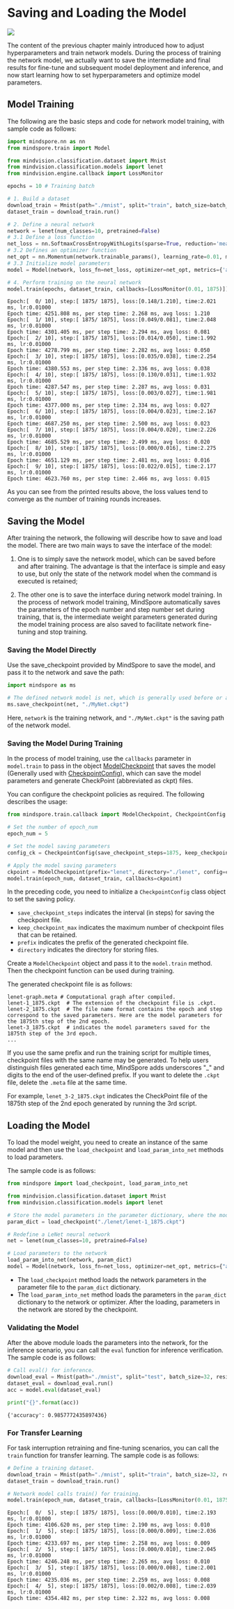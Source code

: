 # Saving and Loading the Model

<a href="https://gitee.com/mindspore/docs/blob/r1.7/tutorials/source_en/beginner/save_load.md" target="_blank"><img src="https://mindspore-website.obs.cn-north-4.myhuaweicloud.com/website-images/r1.7/resource/_static/logo_source_en.png"></a>

The content of the previous chapter mainly introduced how to adjust hyperparameters and train network models. During the process of training the network model, we actually want to save the intermediate and final results for fine-tune and subsequent model deployment and inference, and now start learning how to set hyperparameters and optimize model parameters.

## Model Training

The following are the basic steps and code for network model training, with sample code as follows:

```python
import mindspore.nn as nn
from mindspore.train import Model

from mindvision.classification.dataset import Mnist
from mindvision.classification.models import lenet
from mindvision.engine.callback import LossMonitor

epochs = 10 # Training batch

# 1. Build a dataset
download_train = Mnist(path="./mnist", split="train", batch_size=batch_size, repeat_num=1, shuffle=True, resize=32, download=True)
dataset_train = download_train.run()

# 2. Define a neural network
network = lenet(num_classes=10, pretrained=False)
# 3.1 Define a loss function
net_loss = nn.SoftmaxCrossEntropyWithLogits(sparse=True, reduction='mean')
# 3.2 Defines an optimizer function
net_opt = nn.Momentum(network.trainable_params(), learning_rate=0.01, momentum=0.9)
# 3.3 Initialize model parameters
model = Model(network, loss_fn=net_loss, optimizer=net_opt, metrics={'accuracy'})

# 4. Perform training on the neural network
model.train(epochs, dataset_train, callbacks=[LossMonitor(0.01, 1875)])
```

```text
Epoch:[  0/ 10], step:[ 1875/ 1875], loss:[0.148/1.210], time:2.021 ms, lr:0.01000
Epoch time: 4251.808 ms, per step time: 2.268 ms, avg loss: 1.210
Epoch:[  1/ 10], step:[ 1875/ 1875], loss:[0.049/0.081], time:2.048 ms, lr:0.01000
Epoch time: 4301.405 ms, per step time: 2.294 ms, avg loss: 0.081
Epoch:[  2/ 10], step:[ 1875/ 1875], loss:[0.014/0.050], time:1.992 ms, lr:0.01000
Epoch time: 4278.799 ms, per step time: 2.282 ms, avg loss: 0.050
Epoch:[  3/ 10], step:[ 1875/ 1875], loss:[0.035/0.038], time:2.254 ms, lr:0.01000
Epoch time: 4380.553 ms, per step time: 2.336 ms, avg loss: 0.038
Epoch:[  4/ 10], step:[ 1875/ 1875], loss:[0.130/0.031], time:1.932 ms, lr:0.01000
Epoch time: 4287.547 ms, per step time: 2.287 ms, avg loss: 0.031
Epoch:[  5/ 10], step:[ 1875/ 1875], loss:[0.003/0.027], time:1.981 ms, lr:0.01000
Epoch time: 4377.000 ms, per step time: 2.334 ms, avg loss: 0.027
Epoch:[  6/ 10], step:[ 1875/ 1875], loss:[0.004/0.023], time:2.167 ms, lr:0.01000
Epoch time: 4687.250 ms, per step time: 2.500 ms, avg loss: 0.023
Epoch:[  7/ 10], step:[ 1875/ 1875], loss:[0.004/0.020], time:2.226 ms, lr:0.01000
Epoch time: 4685.529 ms, per step time: 2.499 ms, avg loss: 0.020
Epoch:[  8/ 10], step:[ 1875/ 1875], loss:[0.000/0.016], time:2.275 ms, lr:0.01000
Epoch time: 4651.129 ms, per step time: 2.481 ms, avg loss: 0.016
Epoch:[  9/ 10], step:[ 1875/ 1875], loss:[0.022/0.015], time:2.177 ms, lr:0.01000
Epoch time: 4623.760 ms, per step time: 2.466 ms, avg loss: 0.015
```

As you can see from the printed results above, the loss values tend to converge as the number of training rounds increases.

## Saving the Model

After training the network, the following will describe how to save and load the model. There are two main ways to save the interface of the model:

1. One is to simply save the network model, which can be saved before and after training. The advantage is that the interface is simple and easy to use, but only the state of the network model when the command is executed is retained;

2. The other one is to save the interface during network model training. In the process of network model training, MindSpore automatically saves the parameters of the epoch number and step number set during training, that is, the intermediate weight parameters generated during the model training process are also saved to facilitate network fine-tuning and stop training.

### Saving the Model Directly

Use the save_checkpoint provided by MindSpore to save the model, and pass it to the network and save the path:

```python
import mindspore as ms

# The defined network model is net, which is generally used before or after training
ms.save_checkpoint(net, "./MyNet.ckpt")
```

Here, `network` is the training network, and `"./MyNet.ckpt"` is the saving path of the network model.

### Saving the Model During Training

In the process of model training, use the `callbacks` parameter in `model.train` to pass in the object [ModelCheckpoint](https://mindspore.cn/docs/en/r1.7/api_python/mindspore.train.html#mindsporetraincallbackmodelcheckpoint) that saves the model (Generally used with [CheckpointConfig](https://mindspore.cn/docs/en/r1.7/api_python/mindspore.train.html#mindsporetraincallbackcheckpointconfig)), which can save the model parameters and generate CheckPoint (abbreviated as ckpt) files.

You can configure the checkpoint policies as required. The following describes the usage:

```python
from mindspore.train.callback import ModelCheckpoint, CheckpointConfig

# Set the number of epoch_num
epoch_num = 5

# Set the model saving parameters
config_ck = CheckpointConfig(save_checkpoint_steps=1875, keep_checkpoint_max=10)

# Apply the model saving parameters
ckpoint = ModelCheckpoint(prefix="lenet", directory="./lenet", config=config_ck)
model.train(epoch_num, dataset_train, callbacks=ckpoint)
```

In the preceding code, you need to initialize a `CheckpointConfig` class object to set the saving policy.

- `save_checkpoint_steps` indicates the interval (in steps) for saving the checkpoint file.
- `keep_checkpoint_max` indicates the maximum number of checkpoint files that can be retained.
- `prefix` indicates the prefix of the generated checkpoint file.
- `directory` indicates the directory for storing files.

Create a `ModelCheckpoint` object and pass it to the `model.train` method. Then the checkpoint function can be used during training.

The generated checkpoint file is as follows:

```text
lenet-graph.meta # Computational graph after compiled.
lenet-1_1875.ckpt  # The extension of the checkpoint file is .ckpt.
lenet-2_1875.ckpt  # The file name format contains the epoch and step correspond to the saved parameters. Here are the model parameters for the 1875th step of the 2nd epoch.
lenet-3_1875.ckpt  # indicates the model parameters saved for the 1875th step of the 3rd epoch.
...
```

If you use the same prefix and run the training script for multiple times, checkpoint files with the same name may be generated. To help users distinguish files generated each time, MindSpore adds underscores "_" and digits to the end of the user-defined prefix. If you want to delete the `.ckpt` file, delete the `.meta` file at the same time.

For example, `lenet_3-2_1875.ckpt` indicates the CheckPoint file of the 1875th step of the 2nd epoch generated by running the 3rd script.

## Loading the Model

To load the model weight, you need to create an instance of the same model and then use the `load_checkpoint` and `load_param_into_net` methods to load parameters.

The sample code is as follows:

```python
from mindspore import load_checkpoint, load_param_into_net

from mindvision.classification.dataset import Mnist
from mindvision.classification.models import lenet

# Store the model parameters in the parameter dictionary, where the model parameters saved during the training process above are loaded
param_dict = load_checkpoint("./lenet/lenet-1_1875.ckpt")

# Redefine a LeNet neural network
net = lenet(num_classes=10, pretrained=False)

# Load parameters to the network
load_param_into_net(network, param_dict)
model = Model(network, loss_fn=net_loss, optimizer=net_opt, metrics={"accuracy"})
```

- The `load_checkpoint` method loads the network parameters in the parameter file to the `param_dict` dictionary.
- The `load_param_into_net` method loads the parameters in the `param_dict` dictionary to the network or optimizer. After the loading, parameters in the network are stored by the checkpoint.

### Validating the Model

After the above module loads the parameters into the network, for the inference scenario, you can call the `eval` function for inference verification. The sample code is as follows:

```python
# Call eval() for inference.
download_eval = Mnist(path="./mnist", split="test", batch_size=32, resize=32, download=True)
dataset_eval = download_eval.run()
acc = model.eval(dataset_eval)

print("{}".format(acc))
```

```text
{'accuracy': 0.9857772435897436}
```

### For Transfer Learning

For task interruption retraining and fine-tuning scenarios, you can call the `train` function for transfer learning. The sample code is as follows:

```python
# Define a training dataset.
download_train = Mnist(path="./mnist", split="train", batch_size=32, repeat_num=1, shuffle=True, resize=32, download=True)
dataset_train = download_train.run()

# Network model calls train() for training.
model.train(epoch_num, dataset_train, callbacks=[LossMonitor(0.01, 1875)])
```

```text
Epoch:[  0/  5], step:[ 1875/ 1875], loss:[0.000/0.010], time:2.193 ms, lr:0.01000
Epoch time: 4106.620 ms, per step time: 2.190 ms, avg loss: 0.010
Epoch:[  1/  5], step:[ 1875/ 1875], loss:[0.000/0.009], time:2.036 ms, lr:0.01000
Epoch time: 4233.697 ms, per step time: 2.258 ms, avg loss: 0.009
Epoch:[  2/  5], step:[ 1875/ 1875], loss:[0.000/0.010], time:2.045 ms, lr:0.01000
Epoch time: 4246.248 ms, per step time: 2.265 ms, avg loss: 0.010
Epoch:[  3/  5], step:[ 1875/ 1875], loss:[0.000/0.008], time:2.001 ms, lr:0.01000
Epoch time: 4235.036 ms, per step time: 2.259 ms, avg loss: 0.008
Epoch:[  4/  5], step:[ 1875/ 1875], loss:[0.002/0.008], time:2.039 ms, lr:0.01000
Epoch time: 4354.482 ms, per step time: 2.322 ms, avg loss: 0.008
```


